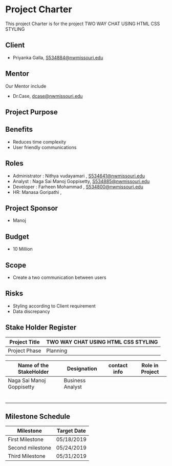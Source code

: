 # Project Charter
This project Charter is for the project TWO WAY CHAT USING HTML CSS STYLING 

## Client 
- Priyanka Galla, S534884@nwmissouri.edu

## Mentor 
 Our Mentor include 
- Dr.Case, dcase@nwmissouri.edu

## Project Purpose
## Benefits
- Reduces time complexity
- User friendly communications
## Roles 

- Administrator : Nithya vudayamari , S534641@nwmissouri.edu
- Analyst : Naga Sai Manoj Goppisetty, S534885@nwmissouri.edu
- Developer : Farheen Mohammad , S534800@nwmissouri.edu
- HR: Manasa Goripathi ,
## Project Sponsor
- Manoj

## Budget 
- 10 Million

## Scope

- Create a two communication between users 

## Risks 

- Styling according to Client requirement 
- Data discrepancy    

## Stake Holder Register

| Project Title | TWO WAY CHAT USING HTML CSS STYLING |
|---------------|-------------------------------------|
| Project Phase | Planning |


| Name of the StakeHolder | Designation | contact info| Role in Project |
| ----------------------- |-------------|------------|-----------------|
|Naga Sai Manoj Goppisetty|Business Analyst|         |                 |
|                         |             |            |                 |
|                         |             |            |                 |
|                         |             |            |                 |
|                         |             |            |                 |
|                         |             |            |                 |
|                         |             |            |                 |


## Milestone Schedule
|Milestone| Target Date |
|---------|------------ |
|First Milestone | 05/18/2019|
|Second milestone| 05/24/2019|
|Third Milestone| 05/31/2019 |
